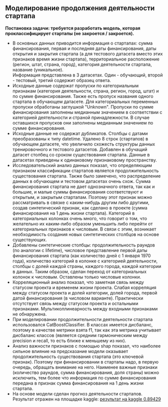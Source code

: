 ## Моделирование продолжения деятельности стартапа

**Постановка задачи: требуется разработать модель, которая проклассифицирует стартапы (не закроется / закроется).**   

* В основных данных приводится информация о стартапах: сумма финансирования, первая и последняя даты финансирования, даты открытия и закрытия стартапа (а для тестового датасета вместо этих признаков время жизни стартапа), территориальное расположение (регион, штат, страна, город), категория деятельности стартапа, название (уникальное).   
Информация представлена в 3 датасетах. Один - обучающий, второй - тестовый, третий содержит образец ответа.  
* Исходные данные содержат пропуски по категориальным признакам (категория деятельности, страна, регион, город, штат) и по сумме финансирования. Также есть пропуск названия одного стартапа в обучающем датасете. Для категориальных переменных пропуски обработаны заглушкой "Unknown". Пропуски по сумме финансирования заполнены медианным значением в соответствии с категорией деятельности и страной принадлежности. В случае оставшихся пропусков они заполнены медианным значением по сумме финансирования.
* Исходные данные не содержат дубликатов. Столбцы с датами преобразованы к типу datetime. Удалено 8 строк (стартапов) в обучающем датасете, что увеличило схожесть структуры данных тренировочного и тестового датасетов. Добавлен в обучащий датасет столбец со сроком существования стартапа.  Данные в датасетах приведены к одинаковому признаковому пространству.
* Исследовательский анализ данных показал, что определяющим признаком классификации стартапов является продолжительность существования стартапа.
Также было замечено, что распределение данных в обучающем и тестовом датасетах очень схож. Сумма финансирования стартапа не дает однозначного ответа, так как и большие, и малые суммы финансирования соответствуют и открытым, и закрытым стартапам. Поэтому этот признак можно рассматривать в связке с каким-нибудь другим либо другими, создав синтетический признак, как сделано в проекте (сумма финансирования на 1 день жизни стартапа).  Категорий в категориальных колонках очень много, что говорит о том, что желательно их каким-либо образом уменьшить либо перейти от категориальных признаков к числовым. В связи с этим, возникает необходимость создания новых синтетических столбцов на основе существующих.
* Добавлены синтетические столбцы:  продолжительность раундов (по аналогии с lifetime), числовое представление первой даты финансирования стартапа (как количество дней с 1 января 1970 года), количество категорий в колонке с категорией деятельности, столбцы с долей каждой страны, каждого города, каждой категории в данных. Таким образом, сделан переход от категориальных колонок к числовым. Оставлены только числовые колонки.
* Корреляционный анализ показал, что заметная связь между статусом проекта и временем жизни проекта. Слабая корреляция между статусом проекта и долей категории, долей города, первой датой финансирования (в числовом варианте). Практически отсутствует связь между статусом проекта и остальными признаками. Мультиколлинеарность между входными признаками не обнаружена.
* При моделировании продолжительности деятельности стартапа использовался CatBoostClassifier. В классах имеется дисбаланс, поэтому в качестве метрики взята f1, так как эта метрика учитывает дисбаланс классов (является средним гармоническим между precision и recall, то есть ближе к меньшему из них).
* Анализ важности признаков с помощью shap показал, что наиболее сильное влияние на предсказание модели оказывает продолжительность существования стартапа (это ключевой признак). Поэтому при финансировании в стартапы надо, в первую очередь, обращать внимание на него. Наименее важные признаки (количество раундов, сумма финансирования, доля страны) можно исключить, тем более что информация по сумме финансирования передана в признак сумма финансирования на 1 день жизни стартапа. 
* На основе модели сделан прогноз деятельности стартапов. Результат отражен на площадке kaggle:  [результат на kaggle 0.89429](https://www.kaggle.com/competitions/startups-operations-close-predictions-m-1-39-ds/leaderboard)